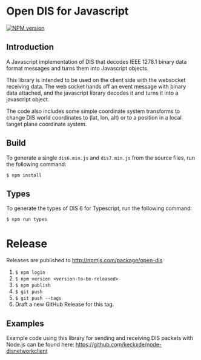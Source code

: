 # Open DIS for Javascript

<span class="badge-npmversion"><a href="https://npmjs.org/package/open-dis" title="View this project on NPM"><img src="https://img.shields.io/npm/v/open-dis.svg" alt="NPM version" /></a></span>

## Introduction

A Javascript implementation of DIS that decodes IEEE 1278.1
binary data format messages and turns them into Javascript
objects.

This library is intended to be used on the client side with
the websocket receiving data. The web socket hands off an
event message with binary data attached, and the javascript
library decodes it and turns it into a javascript object.

The code also includes some simple coordinate system transforms
to change DIS world coordinates to (lat, lon, alt) or to a
position in a local tanget plane coordinate system.

## Build

To generate a single `dis6.min.js` and `dis7.min.js` from the source files, run the following command:

`$ npm install`

## Types

To generate the types of DIS 6 for Typescript, run the following command:

`$ npm run types`

# Release

Releases are published to http://npmjs.com/package/open-dis

1. `$ npm login`
1. `$ npm version <version-to-be-released>`
1. `$ npm publish`
1. `$ git push`
1. `$ git push --tags`
1. Draft a new GitHub Release for this tag.

## Examples

Example code using this library for sending and receiving DIS packets with Node.js can be found here: https://github.com/keckxde/node-disnetworkclient 
